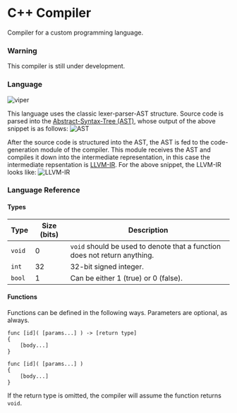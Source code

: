 # C++ Compiler

Compiler for a custom programming language.

### Warning
This compiler is still under development.

### Language

![viper](https://user-images.githubusercontent.com/58391520/157451845-a0c21836-bf69-483f-8d8c-fa6fdd49ba5a.png)

This language uses the classic lexer-parser-AST structure. Source code is parsed into the [Abstract-Syntax-Tree (AST)](https://en.wikipedia.org/wiki/Abstract_syntax_tree), whose output of the above snippet is as follows:
![AST](https://user-images.githubusercontent.com/58391520/157453597-a025783d-a71e-49f7-868b-644907fb738f.png)

After the source code is structured into the AST, the AST is fed to the code-generation module of the compiler. This module receives the AST and compiles it down into the intermediate representation, in this case the intermediate repsentation is [LLVM-IR](https://llvm.org/docs/LangRef.html). For the above snippet, the LLVM-IR looks like:
![LLVM-IR](https://user-images.githubusercontent.com/58391520/157454073-f8acd217-76a9-4789-99d2-eb002e03a6bf.png)

### Language Reference

#### Types

| Type   | Size (bits) | Description                                                               |
| ---    | ---         | ---                                                                       |
| `void` | 0           | `void` should be used to denote that a function does not return anything. | 
| `int`  | 32          | 32-bit signed integer.                                                    |
| `bool` | 1           | Can be either 1 (true) or 0 (false).                                      |

#### Functions

Functions can be defined in the following ways. Parameters are optional, as always.
```
func [id]( [params...] ) -> [return type]
{
    [body...]
}
```
```
func [id]( [params...] )
{
    [body...]
}
```
If the return type is omitted, the compiler will assume the function returns `void`.
